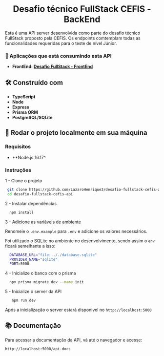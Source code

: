 <p align="center">
  <h1 align="center">Desafio técnico FullStack CEFIS - BackEnd</h1>
</p>

Esta é uma API server desenvolvida como parte do desafio técnico FullStack proposto pela CEFIS. Os endpoints comtemplam todas as funcionalidades requeridas para o teste de nível Júnior.

### 👀 Aplicações que está consumindo esta API 
* **FrontEnd: <a href="https://github.com/LazaroHenrique3/desafio-fullstack-cefis-frontend">Desafio FullStack - FrontEnd</a>**

## 🛠️ Construído com

* **TypeScript**
* **Node**
* **Express**
* **Prisma ORM**
* **PostgreSQL/SQLite**

##  🚀 Rodar o projeto localmente em sua máquina

### Requisitos

* **Node.js 16.17^

### Instruções

1 - Clone o projeto 
  ```sh
   git clone https://github.com/LazaroHenrique3/desafio-fullstack-cefis-api.git
   cd desafio-fullstack-cefis-api
   ```
2 - Instalar dependências
 ```sh
   npm install
   ```
3 - Adicione as variáveis de ambiente

Renomeie o `.env.example` para `.env` e adicione os valores necessários.

Foi utilizado o SQLite no ambiente no desenvolvimento, sendo assim o `env` ficará semelhante a isso:
 ```sh
   DATABASE_URL="file:.././database.sqlite"
   PROVIDER_NAME="sqlite"
   PORT=5000
   ```

4 - Inicialize o banco com o prisma 
 ```sh
   npx prisma migrate dev --name init 
   ```

5 - Inicialize o server da API
```sh
   npm run dev
   ```

Após a inicialização o server estará disponivel no `http://localhost:5000`

## 📚 Documentação
Para acessar a documentação da API, vá até o navegador e acesse:

`http://localhost:5000/api-docs`

